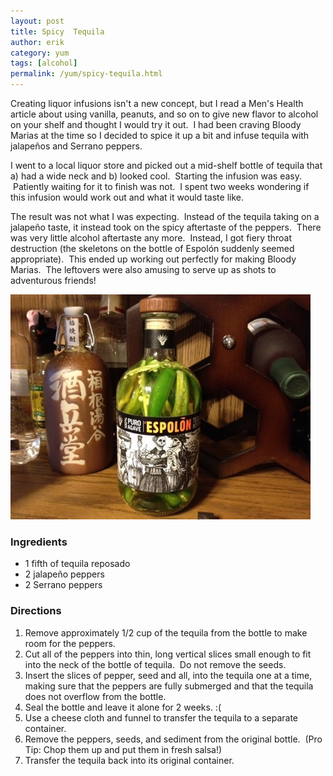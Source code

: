 ```yaml
---
layout: post
title: Spicy  Tequila
author: erik
category: yum
tags: [alcohol]
permalink: /yum/spicy-tequila.html
---
```


Creating liquor infusions isn't a new concept, but I read a Men's Health article about using vanilla, peanuts, and so on to give new flavor to alcohol on your shelf and thought I would try it out.  I had been craving Bloody Marias at the time so I decided to spice it up a bit and infuse tequila with jalapeños and Serrano peppers.

I went to a local liquor store and picked out a mid-shelf bottle of tequila that a) had a wide neck and b) looked cool.  Starting the infusion was easy.  Patiently waiting for it to finish was not.  I spent two weeks wondering if this infusion would work out and what it would taste like.

The result was not what I was expecting.  Instead of the tequila taking on a jalapeño taste, it instead took on the spicy aftertaste of the peppers.  There was very little alcohol aftertaste any more.  Instead, I got fiery throat destruction (the skeletons on the bottle of Espolón suddenly seemed appropriate).  This ended up working out perfectly for making Bloody Marias.  The leftovers were also amusing to serve up as shots to adventurous friends!

<div class="gala">
  <img src="/img/spicy_tequila.jpg" alt="¡Ay, caramba!"/>
</div>

### Ingredients
* 1 fifth of tequila reposado
* 2 jalapeño peppers
* 2 Serrano peppers

### Directions
1. Remove approximately 1/2 cup of the tequila from the bottle to make room for the peppers.
2. Cut all of the peppers into thin, long vertical slices small enough to fit into the neck of the bottle of tequila.  Do not remove the seeds.
3. Insert the slices of pepper, seed and all, into the tequila one at a time, making sure that the peppers are fully submerged and that the tequila does not overflow from the bottle.
4. Seal the bottle and leave it alone for 2 weeks. :(
5. Use a cheese cloth and funnel to transfer the tequila to a separate container.
6. Remove the peppers, seeds, and sediment from the original bottle.  (Pro Tip: Chop them up and put them in fresh salsa!)
7. Transfer the tequila back into its original container.
